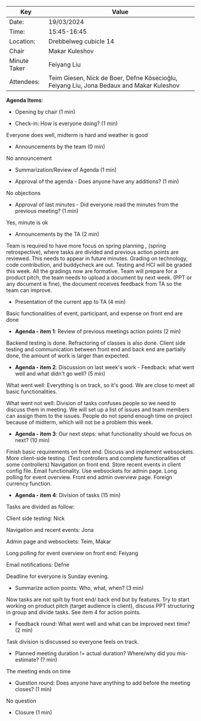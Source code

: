 | Key          | Value                                                                                    |
|--------------|------------------------------------------------------------------------------------------|
| Date:        | 19/03/2024                                                                               |
| Time:        | 15:45-16:45                                                                              |
| Location:    | Drebbelweg cubicle 14                                                                    |
| Chair        | Makar Kuleshov                                                                           |
| Minute Taker | Feiyang Liu                                                                              |
| Attendees:   | Teim Giesen, Nick de Boer, Defne Kösecioğlu, Feiyang Liu, Jona Bedaux and Makar Kuleshov |

**Agenda Items**:

- Opening by chair (1 min)

- Check-in: How is everyone doing? (1 min)

Everyone does well, midterm is hard and weather is good

- Announcements by the team (0 min)

No announcement

- Summarization/Review of Agenda (1 min)

- Approval of the agenda - Does anyone have any additions? (1 min)

No objections

- Approval of last minutes - Did everyone read the minutes from the previous meeting? (1 min)

Yes, minute is ok

- Announcements by the TA (2 min)

Team is required to have more focus on spring planning ,
(spring retrospective), where tasks are divided and previous action points are reviewed. This needs to appear in future minutes.
Grading on technology, code contribution, and buddycheck are out.
Testing and HCI will be graded this week. All the gradings now are formative.
Team will prepare for a product pitch, the team needs to upload a document by next week.
(PPT or any document is fine), the document receives feedback from TA so the team can improve.

- Presentation of the current app to TA  (4 min)

Basic functionalities of event, participant, and expense on front end are done

- **Agenda - item 1**: Review of previous meetings action points (2 min)

Backend testing is done. Refractoring of classes is also done. Client side testing and communication between front end and back end are partially done,
the amount of work is larger than expected.

- **Agenda - item 2**: Discussion on last week's work - Feedback: what went well and what didn't go well? (5 min)

What went well: 
Everything is on track, so it's good. We are close to meet all basic functionalities.

What went not well: 
Division of tasks confuses people so we need to discuss them in meeting.
We will set up a list of issues and team members can assign them to the issues.
People do not spend enough time on project because of midterm, which will not be a problem this week.

- **Agenda - item 3**: Our next steps: what functionality should we focus on next? (10 min)

Finish basic requirements on front end. 
Discuss and implement websockets. 
More client-side testing. (Test controllers and complete functionalities of some controllers)
Navigation on front end.
Store recent events in client config file.
Email functionality.
Use websockets for admin page.
Long polling for event overview.
Front end admin overview page.
Foreign currency function.


- **Agenda - item 4**: Division of tasks (15 min)

Tasks are divided as follow:

Client side testing: Nick

Navigation and recent events: Jona

Admin page and websockets: Teim, Makar

Long polling for event overview on front end: Feiyang

Email notifications: Defne

Deadline for everyone is Sunday evening.

- Summarize action points: Who, what, when? (3 min)

Now tasks are not spilt by front end/ back end but by features.
Try to start working on product pitch (target audience is client), 
discuss PPT structuring in group and divide tasks.
See item 4 for action points.

- Feedback round: What went well and what can be improved next time? (2 min)

Task division is discussed so everyone feels on track.

- Planned meeting duration != actual duration? Where/why did you mis-estimate? (? min)

The meeting ends on time

- Question round: Does anyone have anything to add before the meeting closes? (1 min)

No question

- Closure (1 min)
